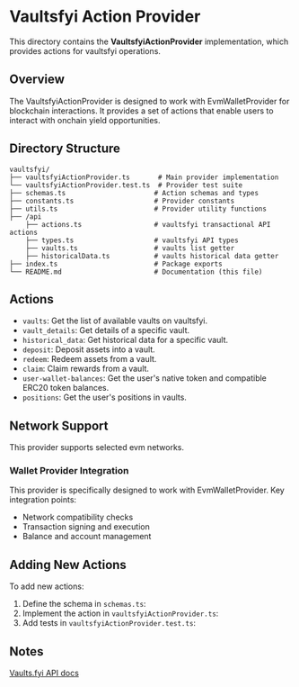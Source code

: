 # Vaultsfyi Action Provider

This directory contains the **VaultsfyiActionProvider** implementation, which provides actions for vaultsfyi operations.

## Overview

The VaultsfyiActionProvider is designed to work with EvmWalletProvider for blockchain interactions. It provides a set of actions that enable users to interact with onchain yield opportunities.

## Directory Structure

```
vaultsfyi/
├── vaultsfyiActionProvider.ts       # Main provider implementation
└── vaultsfyiActionProvider.test.ts  # Provider test suite
├── schemas.ts                      # Action schemas and types
├── constants.ts                    # Provider constants
├── utils.ts                        # Provider utility functions
├── /api
    ├── actions.ts                  # vaultsfyi transactional API actions
    ├── types.ts                    # vaultsfyi API types
    ├── vaults.ts                   # vaults list getter
    ├── historicalData.ts           # vaults historical data getter
├── index.ts                        # Package exports
└── README.md                       # Documentation (this file)
```

## Actions
- `vaults`: Get the list of available vaults on vaultsfyi.
- `vault_details`: Get details of a specific vault.
- `historical_data`: Get historical data for a specific vault.
- `deposit`: Deposit assets into a vault.
- `redeem`: Redeem assets from a vault.
- `claim`: Claim rewards from a vault.
- `user-wallet-balances`: Get the user's native token and compatible ERC20 token balances.
- `positions`: Get the user's positions in vaults.

## Network Support
This provider supports selected evm networks.

### Wallet Provider Integration
This provider is specifically designed to work with EvmWalletProvider. Key integration points:
- Network compatibility checks
- Transaction signing and execution
- Balance and account management

## Adding New Actions

To add new actions:

1. Define the schema in `schemas.ts`:
2. Implement the action in `vaultsfyiActionProvider.ts`:
3. Add tests in `vaultsfyiActionProvider.test.ts`:

## Notes

[Vaults.fyi API docs](https://docs.vaults.fyi/api/vaults.fyi-api-overview)
